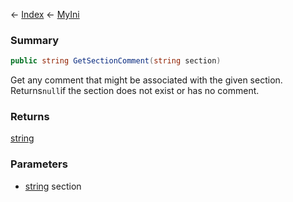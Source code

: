 ← [Index](Api-Index) ← [MyIni](VRage.Game.ModAPI.Ingame.Utilities.MyIni)

### Summary

```csharp
public string GetSectionComment(string section)
```

Get any comment that might be associated with the given section. Returns`null`if the section does not exist or has no comment.

### Returns

[string](System.String)



### Parameters

* [string](System.String) section
